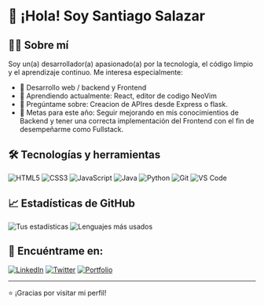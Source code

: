 # 👋 ¡Hola! Soy Santiago Salazar

## 🧑‍💻 Sobre mí
Soy un(a) desarrollador(a) apasionado(a) por la tecnología, el código limpio y el aprendizaje continuo. Me interesa especialmente:

- 🔧 Desarrollo web / backend y Frontend
- 🌱 Aprendiendo actualmente: React, editor de codigo NeoVim
- 💬 Pregúntame sobre: Creacion de APIres desde Express o flask.
- 🎯 Metas para este año: Seguir mejorando en mis conocimientios de Backend y tener una correcta implementación del Frontend con el fin de desempeñarme como Fullstack.

## 🛠️ Tecnologías y herramientas
![HTML5](https://img.shields.io/badge/-HTML5-E34F26?style=flat&logo=html5&logoColor=white)
![CSS3](https://img.shields.io/badge/-CSS3-1572B6?style=flat&logo=css3)
![JavaScript](https://img.shields.io/badge/-JavaScript-F7DF1E?style=flat&logo=javascript&logoColor=black)
![Java](https://img.shields.io/badge/-Java-007396?style=flat&logo=java)
![Python](https://img.shields.io/badge/-Python-3776AB?style=flat&logo=python)
![Git](https://img.shields.io/badge/-Git-F05032?style=flat&logo=git)
![VS Code](https://img.shields.io/badge/-VS%20Code-007ACC?style=flat&logo=visual-studio-code)

## 📈 Estadísticas de GitHub

![Tus estadísticas](https://github-readme-stats.vercel.app/api?username=Santiagx2001&show_icons=true&theme=radical)
![Lenguajes más usados](https://github-readme-stats.vercel.app/api/top-langs/?username=Santiagx2001&layout=compact&theme=radical)

## 🔗 Encuéntrame en:
[![LinkedIn](https://img.shields.io/badge/-LinkedIn-blue?style=flat&logo=linkedin)](https://www.linkedin.com/in/tu-usuario)
[![Twitter](https://img.shields.io/badge/-Twitter-1DA1F2?style=flat&logo=twitter)](https://twitter.com/tu-usuario)
[![Portfolio](https://img.shields.io/badge/-Portafolio-000?style=flat&logo=github)](https://tu-portafolio.com)

---

⭐ ¡Gracias por visitar mi perfil!

